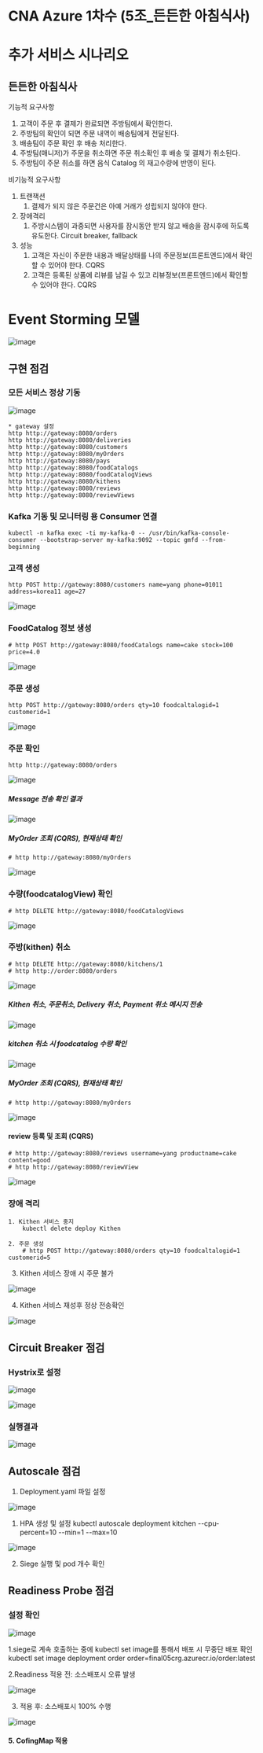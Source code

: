 # CNA Azure 1차수 (5조_든든한 아침식사)

# 추가 서비스 시나리오

## 든든한 아침식사

기능적 요구사항

1. 고객이 주문 후 결제가 완료되면 주방팀에서 확인한다.
2. 주방팀의 확인이 되면 주문 내역이 배송팀에게 전달된다.
3. 배송팀이 주문 확인 후 배송 처리한다.
4. 주방팀(매니저)가 주문을 취소하면 주문 취소확인 후 배송 및 결제가 취소된다.
5. 주방팀이 주문 취소를 하면 음식 Catalog 의 재고수량에 반영이 된다.

비기능적 요구사항

1. 트랜잭션
    1. 결제가 되지 않은 주문건은 아예 거래가 성립되지 않아야 한다.
2. 장애격리
    1. 주방시스템이 과중되면 사용자를 잠시동안 받지 않고 배송을 잠시후에 하도록 유도한다.  Circuit breaker, fallback
3. 성능
    1. 고객은 자신이 주문한 내용과 배달상태를 나의 주문정보(프론트엔드)에서 확인할 수 있어야 한다.  CQRS
    2. 고객은 등록된 상품에 리뷰를 남길 수 있고 리뷰정보(프론트엔드)에서 확인할 수 있어야 한다. CQRS


# Event Storming 모델
 ![image](https://user-images.githubusercontent.com/25506725/105121213-0b7c4100-5b17-11eb-8544-29b14ea6b8d9.png)

## 구현 점검

### 모든 서비스 정상 기동 

![image](https://user-images.githubusercontent.com/25506725/105186830-70668400-5b75-11eb-9d94-0b55dddeaedd.png)

```
* gateway 설정
http http://gateway:8080/orders
http http://gateway:8080/deliveries
http http://gateway:8080/customers
http http://gateway:8080/myOrders
http http://gateway:8080/pays
http http://gateway:8080/foodCatalogs
http http://gateway:8080/foodCatalogViews
http http://gateway:8080/kithens
http http://gateway:8080/reviews
http http://gateway:8080/reviewViews
```

### Kafka 기동 및 모니터링 용 Consumer 연결
```
kubectl -n kafka exec -ti my-kafka-0 -- /usr/bin/kafka-console-consumer --bootstrap-server my-kafka:9092 --topic gmfd --from-beginning
```

### 고객 생성
```
http POST http://gateway:8080/customers name=yang phone=01011 address=korea11 age=27
```
![image](https://user-images.githubusercontent.com/25506725/105141820-11851880-5b3d-11eb-89f9-21fa67e0a203.png)


### FoodCatalog 정보 생성
```
# http POST http://gateway:8080/foodCatalogs name=cake stock=100 price=4.0  
```
![image](https://user-images.githubusercontent.com/25506725/105142051-6cb70b00-5b3d-11eb-92bc-3753eabcc8d4.png)


### 주문 생성
```
http POST http://gateway:8080/orders qty=10 foodcaltalogid=1 customerid=1
```
![image](https://user-images.githubusercontent.com/25506725/105142436-f1098e00-5b3d-11eb-8e66-812b7c2ebeb4.png)

### 주문 확인
```
http http://gateway:8080/orders
```
![image](https://user-images.githubusercontent.com/25506725/105142747-4c3b8080-5b3e-11eb-9289-ee053ed5570c.png)

##### Message 전송 확인 결과
![image](https://user-images.githubusercontent.com/25506725/105153140-6af44400-5b4b-11eb-969f-98f5212fc4d8.png)

##### MyOrder 조회 (CQRS), 현재상태 확인
```
# http http://gateway:8080/myOrders
```
![image](https://user-images.githubusercontent.com/25506725/105147541-ae977f80-5b44-11eb-8890-876c49ff2019.png)

### 수량(foodcatalogView) 확인
```
# http DELETE http://gateway:8080/foodCatalogViews
```
![image](https://user-images.githubusercontent.com/25506725/105154306-c541d480-5b4c-11eb-9f5a-6376a0888259.png)


### 주방(kithen) 취소
```
# http DELETE http://gateway:8080/kitchens/1
# http http://order:8080/orders
```
![image](https://user-images.githubusercontent.com/25506725/105154618-1356d800-5b4d-11eb-9360-92bed80a707d.png)

##### Kithen 취소, 주문취소, Delivery 취소, Payment 취소 메시지 전송
![image](https://user-images.githubusercontent.com/25506725/105155008-76486f00-5b4d-11eb-9679-cd8444fd87e6.png)

##### kitchen 취소 시 foodcatalog 수량 확인
![image](https://user-images.githubusercontent.com/25506725/105172726-66d42080-5b63-11eb-828c-be733939465a.png)

##### MyOrder 조회 (CQRS), 현재상태 확인
```
# http http://gateway:8080/myOrders
```
![image](https://user-images.githubusercontent.com/25506725/105156335-0aff9c80-5b4f-11eb-8a03-eb7b9b998b66.png)
 
#### review 등록 및 조회 (CQRS)
```
# http http://gateway:8080/reviews username=yang productname=cake content=good
# http http://gateway:8080/reviewView 
```
![image](https://user-images.githubusercontent.com/25506725/105173947-1d84d080-5b65-11eb-8fd3-9975adb5aff2.png)

### 장애 격리
```
1. Kithen 서비스 중지
	kubectl delete deploy Kithen
	
2. 주문 생성
	# http POST http://gateway:8080/orders qty=10 foodcaltalogid=1 customerid=5
```
3. Kithen 서비스 장애 시 주문 불가

![image](https://user-images.githubusercontent.com/25506725/105173107-e8c44980-5b63-11eb-9e4e-5f75fbd61f7b.png)


4. Kithen 서비스 재성후 정상 전송확인
	
![image](https://user-images.githubusercontent.com/25506725/105173285-24f7aa00-5b64-11eb-94b3-66d88a6256d9.png)



## Circuit Breaker 점검

### Hystrix로 설정
![image](https://user-images.githubusercontent.com/25506725/105178182-0e088600-5b6b-11eb-8216-3339cd68bf27.png)

![image](https://user-images.githubusercontent.com/25506725/105178326-33958f80-5b6b-11eb-8187-4db58a4aaf1a.png)

### 실행결과

![image](https://user-images.githubusercontent.com/62786155/105106062-b29db000-5af8-11eb-80ae-90583bd49e08.png)



## Autoscale 점검

1. Deployment.yaml 파일 설정

![image](https://user-images.githubusercontent.com/25506725/105182173-1616f480-5b70-11eb-85ca-d9a5f44d180b.png)

1. HPA 생성 및 설정
 kubectl autoscale deployment kitchen --cpu-percent=10 --min=1 --max=10
 
![image](https://user-images.githubusercontent.com/25506725/105181828-a4d74180-5b6f-11eb-82aa-70eecce67fca.png)

2. Siege 실행 및 pod 개수 확인
  


## Readiness Probe 점검
### 설정 확인
![image](https://user-images.githubusercontent.com/25506725/105185808-56787180-5b74-11eb-98d2-3e8719683fbb.png)

1.siege로 계속 호출하는 중에 kubectl set image를 통해서 배포 시 무중단 배포 확인
 kubectl set image deployment order order=final05crg.azurecr.io/order:latest
 
2.Readiness 적용 전: 소스배포시 오류 발생

![image](https://user-images.githubusercontent.com/25506725/105185984-8c1d5a80-5b74-11eb-9f1e-a5b77d60a754.png)

3. 적용 후: 소스배포시 100% 수행

![image](https://user-images.githubusercontent.com/25506725/105186132-b96a0880-5b74-11eb-8d6a-a3fa3a5e981c.png)


#### 5. CofingMap 적용
